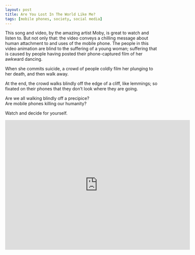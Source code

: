 ```yaml
---
layout: post
title: Are You Lost In The World Like Me? 
tags: [mobile phones, society, social media]
---
```


This song and video, by the amazing artist Moby, is great to watch and listen to. But not only that: the video conveys a chilling message about human attachment to and uses of the mobile phone. The people in this video animation are blind to the suffering of a young woman; suffering that is caused by people having posted their phone-captured film of her awkward dancing. 

When she commits suicide, a crowd of people coldly film her plunging to her death, and then walk away. 

At the end, the crowd walks blindly off the edge of a cliff, like lemmings; so fixated on their phones that they don’t look where they are going. 

Are we all walking blindly off a precipice?<br>
Are mobile phones killing our humanity? 

Watch and decide for yourself.

<iframe width="600" height="420" src="https://www.youtube.com/embed/VASywEuqFd8" frameborder="0" allow="accelerometer; autoplay; encrypted-media; gyroscope; picture-in-picture" allowfullscreen></iframe>
